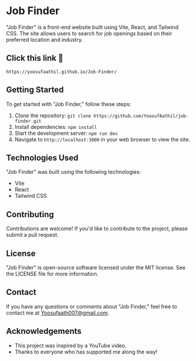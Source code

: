 # Job Finder

"Job Finder" is a front-end website built using Vite, React, and Tailwind CSS. The site allows users to search for job openings based on their preferred location and industry.

## Click this link 🔗
`https://yoosufaathil.github.io/Job-Finder/`

## Getting Started

To get started with "Job Finder," follow these steps:

1. Clone the repository: `git clone https://github.com/YoosufAathil/job-finder.git`
2. Install dependencies: `npm install`
3. Start the development server: `npm run dev`
4. Navigate to `http://localhost:3000` in your web browser to view the site.

## Technologies Used

"Job Finder" was built using the following technologies:

- Vite
- React
- Tailwind CSS

## Contributing

Contributions are welcome! If you'd like to contribute to the project, please submit a pull request.

## License

"Job Finder" is open-source software licensed under the MIT license. See the LICENSE file for more information.

## Contact

If you have any questions or comments about "Job Finder," feel free to contact me at Yoosufaath007@gmail.com.

## Acknowledgements

- This project was inspired by a YouTube video.
- Thanks to everyone who has supported me along the way!
